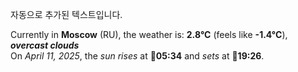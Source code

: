 
자동으로 추가된 텍스트입니다.

<!--START_SECTION:weather:moscow-->
Currently in **Moscow** (RU), the weather is: **2.8°C** (feels like **-1.4°C**), ***overcast clouds***<br/>
On *April 11, 2025*, the *sun rises* at 🌅**05:34** and *sets* at 🌇**19:26**.
<!--END_SECTION:weather-->
